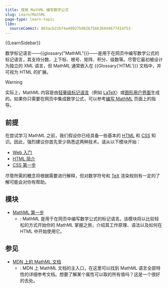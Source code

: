 ```yaml
---
title: 使用 MathML 编写数学公式
slug: Learn/MathML
page-type: learn-topic
l10n:
  sourceCommit: 865acb22b74a49927b98267566369d4677414f53
---
```


{{LearnSidebar}}

数学标记语言——{{glossary("MathML")}}——是用于在网页中编写数学公式的标记语言，其支持分数、上下标、根号、矩阵、积分、级数等。尽管它最初被设计为独立的 XML 语言，但 MathML 通常嵌入在 {{Glossary('HTML')}} 文档中，并可视为 HTML 的扩展。

> [!WARNING]
> 实际上，MathML 内容是由[轻量级标记语言](https://zh.wikipedia.org/wiki/轻量级标记语言)（例如 [LaTeX](https://zh.wikipedia.org/wiki/LaTeX)）或[图形用户界面](https://zh.wikipedia.org/wiki/图形用户界面)生成的。如果你只需要在网页中集成数学公式，可以参考[编写 MathML](/zh-CN/docs/Web/MathML/Authoring) 页面上的指导。

## 前提

在尝试学习 MathML 之前，我们假设你已经具备一些基本的 [HTML](/zh-CN/docs/Learn/HTML) 和 [CSS](/zh-CN/docs/Learn/CSS) 知识。因此，强烈建议你首先至少熟悉这两种技术。请从以下模块开始：

- [Web 入门](/zh-CN/docs/Learn/Getting_started_with_the_web)
- [HTML 简介](/zh-CN/docs/Learn/HTML/Introduction_to_HTML)
- [CSS 第一步](/zh-CN/docs/Learn/CSS/First_steps)

尽管所需的概念将根据需要进行解释，但对数学符号和 [TeX](https://zh.wikipedia.org/wiki/TeX) 渲染规则有一定的了解可能会对你有帮助。

## 模块

- [MathML 第一步](/zh-CN/docs/Learn/MathML/First_steps)
  - : MathML 是用于在网页中编写数学公式的标记语言。该模块将以比较轻松的方式开始你的 MathML 掌握之旅，介绍其工作原理、语法以及如何在 HTML 中开始使用它。

## 参见

- [MDN 上的 MathML 文档](/zh-CN/docs/Web/MathML)
  - : MDN 上 MathML 文档的主入口，在这里可以找到 MathML 语言全部特性的详细参考文档。想要了解某个属性可以取的所有值吗？这是一个很好的去处。
